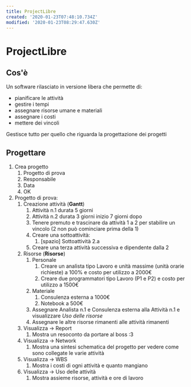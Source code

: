 ```yaml
---
title: ProjectLibre
created: '2020-01-23T07:48:10.734Z'
modified: '2020-01-23T08:29:47.630Z'
---
```


# ProjectLibre

## Cos'è

Un software rilasciato in versione libera che permette di: 
- pianificare le attività
- gestire i tempi
- assegnare risorse umane e materiali
- assegnare i costi
- mettere dei vincoli

Gestisce tutto per quello che riguarda la progettazione dei progetti

## Progettare

1. Crea progetto
    1. Progetto di prova
    1. Responsabile
    1. Data
    1. OK
1. Progetto di prova:
    1. Creazione attività (**Gantt**)
        1. Attività n.1 durata 5 giorni
        1. Attività n.2 durata 3 giorni inizio 7 giorni dopo
        1. Tenere premuto e trascinare da attività 1 a 2 per stabilire un vincolo (2 non può cominciare prima della 1)
        1. Creare una sottoattività:
            1. [spazio] Sottoattività 2.a
        1. Creare una terza attività successiva e dipendente dalla 2
    1. Risorse (**Risorse**)
        1. Personale
            1. Creare un analista tipo Lavoro e unità massime (unità orarie richieste) a 100% e costo per utilizzo a 2000€
            1. Creare due programmatori tipo Lavoro (P1 e P2) e costo per utilizzo a 1500€
        1. Materiale
            1. Consulenza esterna a 1000€
            1. Notebook a 500€
        1. Assegnare Analista n.1 e Consulenza esterna alla Attività n.1 e visualizzare _Uso delle risorse_
        1. Assegnare le altre risorse rimanenti alle attività rimanenti
    1. Visualizza -> Report
        1. Mostra un resoconto da portare al boss :3
    1. Visualizza -> Network
        1. Mostra una sintesi schematica del progetto per vedere come sono collegate le varie attività
    1. Visualizza -> WBS
        1. Mostra i costi di ogni attività e quanto mangiano
    1. Visualizza -> Uso delle attività
        1. Mostra assieme risorse, attività e ore di lavoro 
